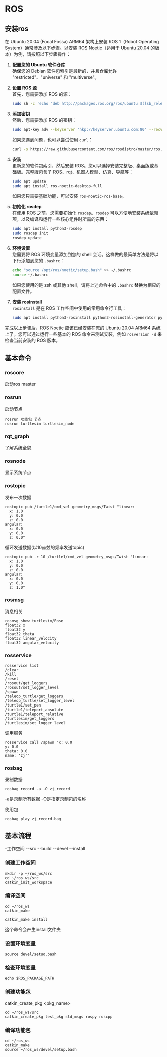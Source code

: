 # ROS
## 安装ros
在 Ubuntu 20.04 (Focal Fossa) ARM64 架构上安装 ROS 1（Robot Operating System）通常涉及以下步骤。以安装 ROS Noetic（适用于 Ubuntu 20.04 的版本）为例，请按照以下步骤操作：

1. **配置您的 Ubuntu 软件仓库**  
   确保您的 Debian 软件包索引是最新的，并且仓库允许 "restricted"、"universe" 和 "multiverse"。

2. **设置 ROS 源**  
   首先，您需要添加 ROS 的源：

   ```sh
   sudo sh -c 'echo "deb http://packages.ros.org/ros/ubuntu $(lsb_release -sc) main" > /etc/apt/sources.list.d/ros-latest.list'
   ```

3. **添加密钥**  
   然后，您需要添加 ROS 的密钥：

   ```sh
   sudo apt-key adv --keyserver 'hkp://keyserver.ubuntu.com:80' --recv-key C1CF6E31E6BADE8868B172B4F42ED6FBAB17C654
   ```

   如果您遇到问题，也可以尝试使用 `curl`：

   ```sh
   curl -s https://raw.githubusercontent.com/ros/rosdistro/master/ros.asc | sudo apt-key add -
   ```

4. **安装**  
   更新您的软件包索引，然后安装 ROS。您可以选择安装完整版、桌面版或基础版。完整版包含了 ROS、rqt、机器人模型、仿真、导航等：

   ```sh
   sudo apt update
   sudo apt install ros-noetic-desktop-full
   ```

   如果您只需要基础功能，可以安装 `ros-noetic-ros-base`。

5. **初始化 rosdep**  
   在使用 ROS 之前，您需要初始化 `rosdep`。`rosdep` 可以方便地安装系统依赖项，以及编译和运行一些核心组件时所需的东西：

   ```sh
   sudo apt install python3-rosdep
   sudo rosdep init
   rosdep update
   ```

6. **环境设置**  
   您需要将 ROS 环境变量添加到您的 shell 会话。这样做的最简单方法是将以下行添加到您的 `.bashrc`：

   ```sh
   echo "source /opt/ros/noetic/setup.bash" >> ~/.bashrc
   source ~/.bashrc
   ```

   如果您使用的是 zsh 或其他 shell，请将上述命令中的 `.bashrc` 替换为相应的配置文件。

7. **安装 rosinstall**  
   `rosinstall` 是在 ROS 工作空间中使用的常用命令行工具：

   ```sh
   sudo apt install python3-rosinstall python3-rosinstall-generator python3-wstool build-essential
   ```

完成以上步骤后，ROS Noetic 应该已经安装在您的 Ubuntu 20.04 ARM64 系统上了。您可以通过运行一些基本的 ROS 命令来测试安装，例如 `rosversion -d` 来检查当前安装的 ROS 版本。
## 基本命令
### roscore
启动ros master
### rosrun
启动节点

```
rosrun 功能包 节点
rosrun turtlesim turtlesim_node 
```

### rqt_graph
了解系统全貌

### rosnode
显示系统节点

### rostopic

发布一次数据
```
rostopic pub /turtle1/cmd_vel geometry_msgs/Twist "linear:
  x: 1.0
  y: 0.0
  z: 0.0
angular:
  x: 0.0
  y: 0.0
  z: 0.0" 
```
循环发送数据(以10赫兹的频率发送topic)
```
rostopic pub -r 10 /turtle1/cmd_vel geometry_msgs/Twist "linear:
  x: 1.0
  y: 0.0
  z: 0.0
angular:
  x: 0.0
  y: 0.0
  z: 1.0" 
```

### rosmsg
消息相关
```
rosmsg show turtlesim/Pose 
float32 x
float32 y
float32 theta
float32 linear_velocity
float32 angular_velocity

```

### rosservice
```
rosservice list 
/clear
/kill
/reset
/rosout/get_loggers
/rosout/set_logger_level
/spawn
/teleop_turtle/get_loggers
/teleop_turtle/set_logger_level
/turtle1/set_pen
/turtle1/teleport_absolute
/turtle1/teleport_relative
/turtlesim/get_loggers
/turtlesim/set_logger_level
```
调用服务

```
rosservice call /spawn "x: 0.0
y: 0.0
theta: 0.0
name: 'zj'" 

```
### rosbag

录制数据
```
rosbag record -a -O zj_record

```
-a是录制所有数据
-O是指定录制包的名称

使用包
```
rosbag play zj_record.bag 

```
## 基本流程


-工作空间
--src
--build
--devel
--install

### 创建工作空间
```
mkdir -p ~/ros_ws/src
cd ~/ros_ws/src
catkin_init_workspace 

```
### 编译空间
```
cd ~/ros_ws
catkin_make
```
```
catkin_make install
```
这个命令会产生install文件夹

### 设置环境变量
```
source devel/setuo.bash
```
### 检查环境变量
```
echo $ROS_PACKAGE_PATH
```
### 创建功能包
catkin_create_pkg <pkg_name> <dep1> <dep2>
```
cd ~/ros_ws/src
catkin_create_pkg test_pkg std_msgs rospy roscpp
```
### 编译功能包
```
cd ~/ros_ws
catkin_make
source ~/ros_ws/devel/setup.bash
```
